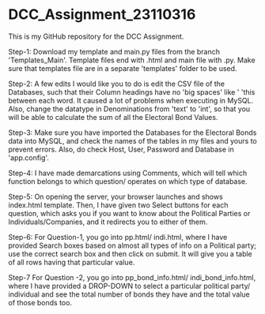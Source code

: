 # DCC_Assignment_23110316
This is my GitHub repository for the DCC Assignment.

Step-1: Download my template and main.py files from the branch 'Templates_Main'. Template files end with .html and main file with .py. Make sure that templates file are in a separate 'templates' folder to be used.

Step-2: A few edits I would like you to do is edit the CSV file of the Databases, such that their Column headings have no 'big spaces' like '
     'this between each word. It caused a lot of problems when executing in MySQL. Also, change the datatype in Denominations from 'text' to 'int', so that you will be able to calculate the sum of all the Electoral Bond Values.

Step-3: Make sure you have imported the Databases for the Electoral Bonds data into MySQL, and check the names of the tables in  my files and yours to prevent errors. Also, do check Host, User, Password and Database in 'app.config'.

Step-4: I have made demarcations using Comments, which will tell which function belongs to which question/ operates on which type of database.

Step-5: On opening the server, your browser launches and shows index.html template. Then, I have given two Select buttons for each question, which asks you if you want to know about the Political Parties or Individuals/Companies, and it redirects you to either of them.

Step-6: For Question-1, you go into pp.html/ indi.html, where I have provided Search boxes based on almost all types of info on a Political party; use the correct search box and then click on submit. It will give you a table of all rows having that particular value.

Step-7 For Question -2, you go into pp_bond_info.html/ indi_bond_info.html, where I have provided a DROP-DOWN to select a particular political party/ individual and see the total number of bonds they have and the total value of those bonds too.
